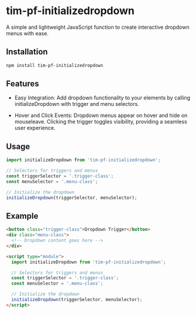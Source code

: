 # tim-pf-initializedropdown

A simple and lightweight JavaScript function to create interactive dropdown menus with ease.

## Installation

```bash
npm install tim-pf-initializedropdown
```
## Features
* Easy Integration: Add dropdown functionality to your elements by calling initializeDropdown with trigger and menu selectors.

* Hover and Click Events: Dropdown menus appear on hover and hide on mouseleave. Clicking the trigger toggles visibility, providing a seamless user experience.

  
## Usage

```javascript
import initializeDropdown from 'tim-pf-initializedropdown';

// Selectors for triggers and menus
const triggerSelector = '.trigger-class';
const menuSelector = '.menu-class';

// Initialize the dropdown
initializeDropdown(triggerSelector, menuSelector);
```
## Example

```html
<button class="trigger-class">Dropdown Trigger</button>
<div class="menu-class">
  <!-- Dropdown content goes here -->
</div>

<script type="module">
  import initializeDropdown from 'tim-pf-initializedropdown';

  // Selectors for triggers and menus
  const triggerSelector = '.trigger-class';
  const menuSelector = '.menu-class';

  // Initialize the dropdown
  initializeDropdown(triggerSelector, menuSelector);
</script>
```
